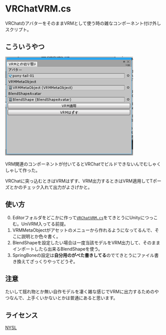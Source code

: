# VRChatVRM.cs

VRChatのアバターをそのままVRMとして使う時の雑なコンポーネント付け外しスクリプト。

## こういうやつ

![スクショ](image.png)

VRM関連のコンポーネントが付いてるとVRChatでビルドできないんでむしゃくしゃして作った。

VRChatに突っ込むときはVRMはずす、VRM出力するときはVRM適用してTポーズとかのチェック入れて出力がよさげかと。

## 使い方

0. Editorフォルダをどこかに作って[`VRChatVRM.cs`](VRChatVRM.cs)をてきとうにUnityにつっこむ。UniVRM入ってる前提。
1. VRMMetaObjectがアセットのメニューから作れるようになってるんで、そこに説明とか色々書く。
2. BlendShapeを設定したい場合は一度当該モデルをVRM出力して、そのままインポートしたら出来るBlendShapeを使う。
3. SpringBoneの設定は**自分用のがべた書きしてる**のでてきとうにファイル書き換えてざっくりやってどうぞ。

## 注意

たいして揺れ物とか無い自作モデルを凄く雑な感じでVRMに出力するためのやつなんで、上手くいかないとかは普通にあると思います。

## ライセンス

[NYSL](http://www.kmonos.net/nysl/)
